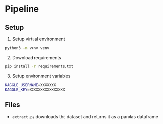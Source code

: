 # Pipeline

## Setup 

1. Setup virtual environment
```sh
python3 -m venv venv
```

2. Download requirements 
```sh
pip install -r requirements.txt
```

3. Setup environment variables 
```sh
KAGGLE_USERNAME=XXXXXXX
KAGGLE_KEY=XXXXXXXXXXXXXXXX
```

## Files 

- `extract.py` downloads the dataset and returns it as a pandas dataframe